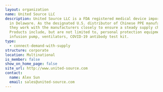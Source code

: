 ```yaml
---
layout: organization
name: United Source LLC
description: United Source LLC is a FDA registered medical device importer based
  in Delaware. As the designated U.S. distributor of Chinese PPE manufacturers,
  they work with the manufacturers closely to ensure a steady supply chain.
  Products include, but are not limited to, personal protection equipment,
  infusion pump, ventilators, COVID-19 antibody test kit.
type:
  - connect-demand-with-supply
structure: corporate
location: Multinational
is_member: false
show_on_home_page: false
site_url: http://www.united-source.com
contact:
  name: Alex Sun
  email: sales@united-source.com
---
```

